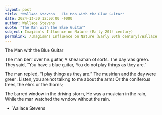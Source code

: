 ```yaml
---
layout: post
title: "Wallace Stevens - The Man with the Blue Guitar"
date: 2024-12-30 12:00:00 -0000
author: Wallace Stevens
quote: "The Man with the Blue Guitar"
subject: Imagism's Influence on Nature (Early 20th century)
permalink: /Imagism's Influence on Nature (Early 20th century)/Wallace Stevens/Wallace Stevens - The Man with the Blue Guitar
---
```


The Man with the Blue Guitar

The man bent over his guitar,
A shearsman of sorts. The day was green.
They said, “You have a blue guitar,
You do not play things as they are.”

The man replied, “I play things as they are.”
The musician and the day were green.
Listen, you are not talking to me about the arms
Or the coniferous trees, the elms or the thorns;  

The barred window in the driving storm,
He was a musician in the rain,
While the man watched the window without the rain.


- Wallace Stevens
